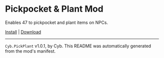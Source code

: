 # Pickpocket & Plant Mod

Enables 47 to pickpocket and plant items on NPCs.

[Install](https://hitman-resources.netlify.app/smf-install-link/https://github.com/Cybore8/PickpocketPlant/releases/latest/download/mod.framework.zip) | [Download](https://github.com/Cybore8/PickpocketPlant/releases/latest/download/mod.framework.zip)

---

`Cyb.PickPlant` v1.0.1, by Cyb. This README was automatically generated from the mod's manifest.
